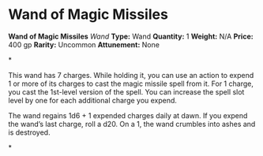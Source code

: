 # Wand of Magic Missiles

**Wand of Magic Missiles**
_Wand_
**Type:** Wand
**Quantity:** 1
**Weight:** N/A
**Price:** 400 gp
**Rarity:** Uncommon
**Attunement:** None

*<p>This wand has 7 charges. While holding it, you can use an action to expend 1 or more of its charges to cast the magic missile spell from it. For 1 charge, you cast the 1st-level version of the spell. You can increase the spell slot level by one for each additional charge you expend.

The wand regains 1d6 + 1 expended charges daily at dawn. If you expend the wand’s last charge, roll a d20. On a 1, the wand crumbles into ashes and is destroyed.</p>*